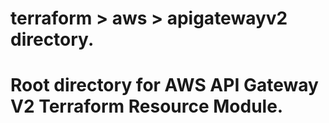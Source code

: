 # terraform > aws > apigatewayv2 directory.
# Root directory for AWS API Gateway V2 Terraform Resource Module.
